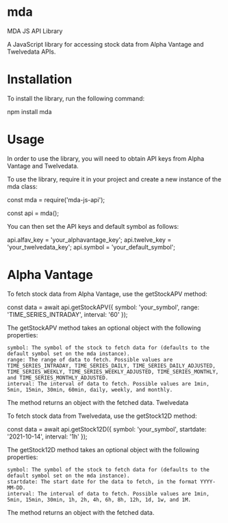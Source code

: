 # mda

MDA JS API Library

A JavaScript library for accessing stock data from Alpha Vantage and Twelvedata APIs.
# Installation

To install the library, run the following command:

npm install mda

# Usage

In order to use the library, you will need to obtain API keys from Alpha Vantage and Twelvedata.

To use the library, require it in your project and create a new instance of the mda class:

const mda = require('mda-js-api');

const api =  mda();

You can then set the API keys and default symbol as follows:

api.alfav_key = 'your_alphavantage_key';
api.twelve_key = 'your_twelvedata_key';
api.symbol = 'your_default_symbol';

# Alpha Vantage

To fetch stock data from Alpha Vantage, use the getStockAPV method:

const data = await api.getStockAPV({
  symbol: 'your_symbol',
  range: 'TIME_SERIES_INTRADAY',
  interval: '60'
});

The getStockAPV method takes an optional object with the following properties:

    symbol: The symbol of the stock to fetch data for (defaults to the default symbol set on the mda instance).
    range: The range of data to fetch. Possible values are TIME_SERIES_INTRADAY, TIME_SERIES_DAILY, TIME_SERIES_DAILY_ADJUSTED, TIME_SERIES_WEEKLY, TIME_SERIES_WEEKLY_ADJUSTED, TIME_SERIES_MONTHLY, and TIME_SERIES_MONTHLY_ADJUSTED.
    interval: The interval of data to fetch. Possible values are 1min, 5min, 15min, 30min, 60min, daily, weekly, and monthly.

The method returns an object with the fetched data.
Twelvedata

To fetch stock data from Twelvedata, use the getStock12D method:

const data = await api.getStock12D({
  symbol: 'your_symbol',
  startdate: '2021-10-14',
  interval: '1h'
});

The getStock12D method takes an optional object with the following properties:

    symbol: The symbol of the stock to fetch data for (defaults to the default symbol set on the mda instance).
    startdate: The start date for the data to fetch, in the format YYYY-MM-DD.
    interval: The interval of data to fetch. Possible values are 1min, 5min, 15min, 30min, 1h, 2h, 4h, 6h, 8h, 12h, 1d, 1w, and 1M.

The method returns an object with the fetched data.

